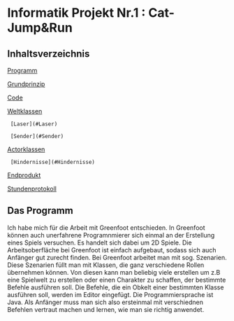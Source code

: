 # Informatik Projekt Nr.1 : Cat-Jump&Run


## Inhaltsverzeichnis

[Programm](#Programm)

[Grundprinzip](#Grundprinzip)

[Code](#Code)
   
   [Weltklassen](#Weltklassen)
     
     [Laser](#Laser)
     
     [Sender](#Sender)
   
   [Actorklassen](#Actorklassen)
     
     [Hindernisse](#Hindernisse)

[Endprodukt](#Endprodukt) 

[Stundenprotokoll](https://github.com/L-Edler/Blog-2022/blob/main/Stundentagebuch.md)
 

## Das Programm <a name="Programm"></a>
Ich habe mich für die Arbeit mit Greenfoot entschieden. In Greenfoot können auch unerfahrene Programnmierer sich einmal an der Erstellung eines Spiels versuchen. Es handelt sich dabei um 2D Spiele. Die Arbeitsoberfläche bei Greenfoot ist einfach aufgebaut, sodass sich auch Anfänger gut zurecht finden. Bei Greenfoot arbeitet man mit sog. Szenarien. Diese Szenarien füllt man mit Klassen, die ganz verschiedene Rollen übernehmen können. Von diesen kann man beliebig viele erstellen um z.B eine Spielwelt zu erstellen oder einen Charakter zu schaffen, der bestimmte Befehle ausführen soll.
Die Befehle, die ein Obkelt einer bestimmten Klasse ausführen soll, werden im Editor eingefügt. Die Programmiersprache ist Java. Als Anfänger muss man sich also ersteinmal mit verschiednen Befehlen vertraut machen und lernen, wie man sie richtig anwendet. 



